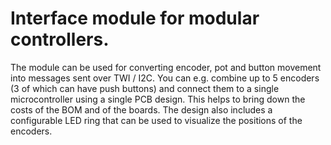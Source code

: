 # Interface module for modular controllers.

The module can be used for converting encoder, pot and button movement
into messages sent over TWI / I2C. You can e.g. combine up to 5 encoders 
(3 of which can have push buttons) and connect them to a single 
microcontroller using a single PCB design. This helps to bring down the 
costs of the BOM and of the boards. The design also includes a configurable
LED ring that can be used to visualize the positions of the encoders.  
